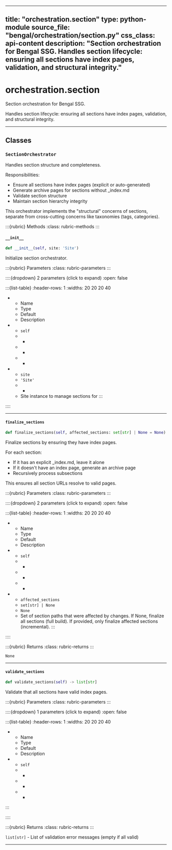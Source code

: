 
---
title: "orchestration.section"
type: python-module
source_file: "bengal/orchestration/section.py"
css_class: api-content
description: "Section orchestration for Bengal SSG.  Handles section lifecycle: ensuring all sections have index pages, validation, and structural integrity."
---

# orchestration.section

Section orchestration for Bengal SSG.

Handles section lifecycle: ensuring all sections have index pages,
validation, and structural integrity.

---

## Classes

### `SectionOrchestrator`


Handles section structure and completeness.

Responsibilities:
- Ensure all sections have index pages (explicit or auto-generated)
- Generate archive pages for sections without _index.md
- Validate section structure
- Maintain section hierarchy integrity

This orchestrator implements the "structural" concerns of sections,
separate from cross-cutting concerns like taxonomies (tags, categories).




:::{rubric} Methods
:class: rubric-methods
:::
#### `__init__`
```python
def __init__(self, site: 'Site')
```

Initialize section orchestrator.



:::{rubric} Parameters
:class: rubric-parameters
:::

::::{dropdown} 2 parameters (click to expand)
:open: false

:::{list-table}
:header-rows: 1
:widths: 20 20 20 40

* - Name
  - Type
  - Default
  - Description
* - `self`
  - -
  - -
  - -
* - `site`
  - `'Site'`
  - -
  - Site instance to manage sections for
:::

::::




---
#### `finalize_sections`
```python
def finalize_sections(self, affected_sections: set[str] | None = None) -> None
```

Finalize sections by ensuring they have index pages.

For each section:
- If it has an explicit _index.md, leave it alone
- If it doesn't have an index page, generate an archive page
- Recursively process subsections

This ensures all section URLs resolve to valid pages.



:::{rubric} Parameters
:class: rubric-parameters
:::

::::{dropdown} 2 parameters (click to expand)
:open: false

:::{list-table}
:header-rows: 1
:widths: 20 20 20 40

* - Name
  - Type
  - Default
  - Description
* - `self`
  - -
  - -
  - -
* - `affected_sections`
  - `set[str] | None`
  - `None`
  - Set of section paths that were affected by changes. If None, finalize all sections (full build). If provided, only finalize affected sections (incremental).
:::

::::

:::{rubric} Returns
:class: rubric-returns
:::

`None`




---
#### `validate_sections`
```python
def validate_sections(self) -> list[str]
```

Validate that all sections have valid index pages.



:::{rubric} Parameters
:class: rubric-parameters
:::

::::{dropdown} 1 parameters (click to expand)
:open: false

:::{list-table}
:header-rows: 1
:widths: 20 20 20 40

* - Name
  - Type
  - Default
  - Description
* - `self`
  - -
  - -
  - -
:::

::::

:::{rubric} Returns
:class: rubric-returns
:::

`list[str]` - List of validation error messages (empty if all valid)




---


